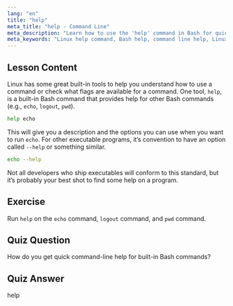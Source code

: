 ```yaml
---
lang: "en"
title: "help"
meta_title: "help - Command Line"
meta_description: "Learn how to use the 'help' command in Bash for quick command-line assistance. Understand built-in commands and find options for Linux programs."
meta_keywords: "Linux help command, Bash help, command line help, Linux commands, beginner Linux, Linux tutorial, Bash tutorial"
---
```


## Lesson Content

Linux has some great built-in tools to help you understand how to use a command or check what flags are available for a command. One tool, `help`, is a built-in Bash command that provides help for other Bash commands (e.g., `echo`, `logout`, `pwd`).

```bash
help echo
```

This will give you a description and the options you can use when you want to run `echo`. For other executable programs, it’s convention to have an option called `--help` or something similar.

```bash
echo --help
```

Not all developers who ship executables will conform to this standard, but it’s probably your best shot to find some help on a program.

## Exercise

Run `help` on the `echo` command, `logout` command, and `pwd` command.

## Quiz Question

How do you get quick command-line help for built-in Bash commands?

## Quiz Answer

help
